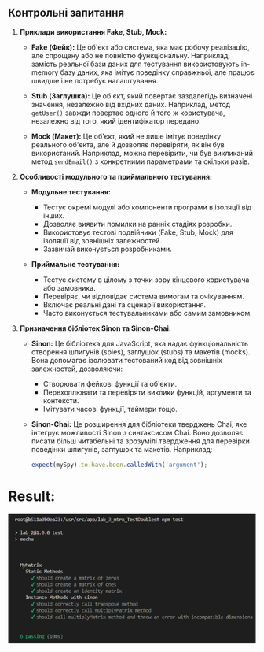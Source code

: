 ## Контрольні запитання

1. **Приклади використання Fake, Stub, Mock:**

   - **Fake (Фейк):** Це об'єкт або система, яка має робочу реалізацію, але спрощену або не повністю функціональну. Наприклад, замість реальної бази даних для тестування використовують in-memory базу даних, яка імітує поведінку справжньої, але працює швидше і не потребує налаштування.

   - **Stub (Заглушка):** Це об'єкт, який повертає заздалегідь визначені значення, незалежно від вхідних даних. Наприклад, метод `getUser()` завжди повертає одного й того ж користувача, незалежно від того, який ідентифікатор передано.

   - **Mock (Макет):** Це об'єкт, який не лише імітує поведінку реального об'єкта, але й дозволяє перевіряти, як він був використаний. Наприклад, можна перевірити, чи був викликаний метод `sendEmail()` з конкретними параметрами та скільки разів.

2. **Особливості модульного та приймального тестування:**

   - **Модульне тестування:**
     - Тестує окремі модулі або компоненти програми в ізоляції від інших.
     - Дозволяє виявити помилки на ранніх стадіях розробки.
     - Використовує тестові подвійники (Fake, Stub, Mock) для ізоляції від зовнішніх залежностей.
     - Зазвичай виконується розробниками.

   - **Приймальне тестування:**
     - Тестує систему в цілому з точки зору кінцевого користувача або замовника.
     - Перевіряє, чи відповідає система вимогам та очікуванням.
     - Включає реальні дані та сценарії використання.
     - Часто виконується тестувальниками або самим замовником.

3. **Призначення бібліотек Sinon та Sinon-Chai:**

   - **Sinon:** Це бібліотека для JavaScript, яка надає функціональність створення шпигунів (spies), заглушок (stubs) та макетів (mocks). Вона допомагає ізолювати тестований код від зовнішніх залежностей, дозволяючи:
     - Створювати фейкові функції та об'єкти.
     - Перехоплювати та перевіряти виклики функцій, аргументи та контексти.
     - Імітувати часові функції, таймери тощо.

   - **Sinon-Chai:** Це розширення для бібліотеки тверджень Chai, яке інтегрує можливості Sinon з синтаксисом Chai. Воно дозволяє писати більш читабельні та зрозумілі твердження для перевірки поведінки шпигунів, заглушок та макетів. Наприклад:
     ```javascript
     expect(mySpy).to.have.been.calledWith('argument');
     ```

# Result:
  
![alt text](res_lab_3.png)
